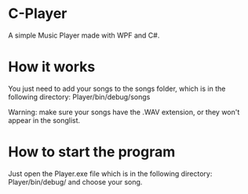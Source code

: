 # C-Player
A simple Music Player made with WPF and C#.

# How it works
You just need to add your songs to the songs folder, which is in the following directory: Player/bin/debug/songs

Warning: make sure your songs have the .WAV extension, or they won't appear in the songlist.

# How to start the program
Just open the Player.exe file which is in the following directory: Player/bin/debug/ and choose your song.
